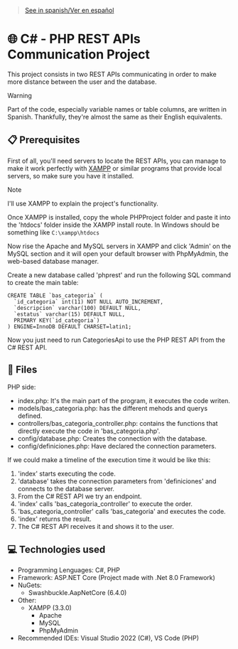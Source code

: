> [See in spanish/Ver en español](https://github.com/LuisMiSanVe/CSharpPHP_API/tree/spanish)
# 🌐 C# - PHP REST APIs Communication Project
This project consists in two REST APIs communicating in order to make more distance between the user and the database.
> [!WARNING]
> Part of the code, especially variable names or table columns, are written in Spanish. Thankfully, they're almost the same as their English equivalents.

## 📋 Prerequisites
First of all, you'll need servers to locate the REST APIs, you can manage to make it work perfectly with [XAMPP](https://www.apachefriends.org/es/index.html) or similar programs that provide local servers, so make sure you have it installed.
> [!NOTE]
> I'll use XAMPP to explain the project's functionality.

Once XAMPP is installed, copy the whole PHPProject folder and paste it into the 'htdocs' folder inside the XAMPP install route.
In Windows should be something like `C:\xampp\htdocs`

Now rise the Apache and MySQL servers in XAMPP and click 'Admin' on the MySQL section and it will open your default browser with PhpMyAdmin, the web-based database manager.

Create a new database called 'phprest' and run the following SQL command to create the main table:
```
CREATE TABLE `bas_categoria` (
  `id_categoria` int(11) NOT NULL AUTO_INCREMENT,
  `descripcion` varchar(100) DEFAULT NULL,
  `estatus` varchar(15) DEFAULT NULL,
  PRIMARY KEY(`id_categoria`)
) ENGINE=InnoDB DEFAULT CHARSET=latin1;
```

Now you just need to run CategoriesApi to use the PHP REST API from the C# REST API.
## 📂 Files
PHP side:
- index.php: It's the main part of the program, it executes the code writen.
- models/bas_categoria.php: has the different mehods and querys defined.
- controllers/bas_categoria_controller.php: contains the functions that directly execute the code in 'bas_categoria.php'.
- config/database.php: Creates the connection with the database.
- config/definiciones.php: Have declared the connection parameters.

If we could make a timeline of the execution time it would be like this:
1. 'index' starts executing the code.
2. 'database' takes the connection parameters from 'definiciones' and connects to the database server.
3. From the C# REST API we try an endpoint.
4. 'index' calls 'bas_categoria_controller' to execute the order.
5. 'bas_categoria_controller' calls 'bas_categoria' and executes the code.
6. 'index' returns the result.
7. The C# REST API receives it and shows it to the user.
## 💻 Technologies used
- Programming Lenguages: C#, PHP
- Framework: ASP.NET Core (Project made with .Net 8.0 Framework)
- NuGets:
  - Swashbuckle.AapNetCore (6.4.0)
- Other:
  - XAMPP (3.3.0)
    - Apache
    - MySQL 
    - PhpMyAdmin
- Recommended IDEs: Visual Studio 2022 (C#), VS Code (PHP)
